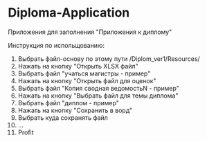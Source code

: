 # Diploma-Application

Приложения для заполнения "Приложения к диплому"

Инструкция по испольщованию:
1. Выбрать файл-основу по этому пути /Diplom_ver1/Resources/
2. Нажать на кнопку "Открыть XLSX файл"
3. Выбрать файл "учаться магистры - пример"
4. Нажать на кнопку "Открыть файл для оценок"
5. Выбрать файл "Копия сводная ведомостьN - пример"
6. Нажать на кнопку "Выбрать файл для темы диплома"
7. Выбрать файл "диплом - пример"
8. Нажать на кнопку "Сохранить в ворд"
9. Выбрать куда сохранять файл
10. ...
11. Profit
